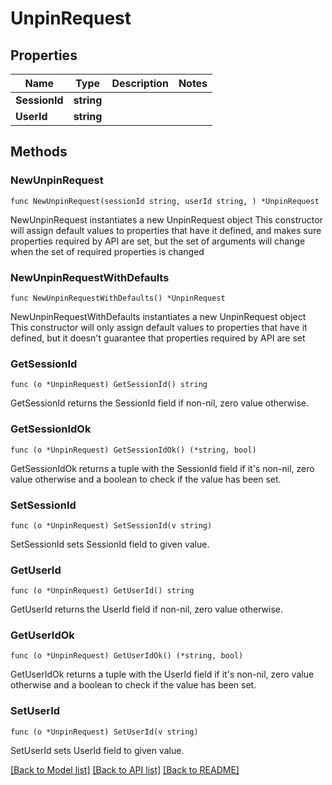 # UnpinRequest

## Properties

Name | Type | Description | Notes
------------ | ------------- | ------------- | -------------
**SessionId** | **string** |  | 
**UserId** | **string** |  | 

## Methods

### NewUnpinRequest

`func NewUnpinRequest(sessionId string, userId string, ) *UnpinRequest`

NewUnpinRequest instantiates a new UnpinRequest object
This constructor will assign default values to properties that have it defined,
and makes sure properties required by API are set, but the set of arguments
will change when the set of required properties is changed

### NewUnpinRequestWithDefaults

`func NewUnpinRequestWithDefaults() *UnpinRequest`

NewUnpinRequestWithDefaults instantiates a new UnpinRequest object
This constructor will only assign default values to properties that have it defined,
but it doesn't guarantee that properties required by API are set

### GetSessionId

`func (o *UnpinRequest) GetSessionId() string`

GetSessionId returns the SessionId field if non-nil, zero value otherwise.

### GetSessionIdOk

`func (o *UnpinRequest) GetSessionIdOk() (*string, bool)`

GetSessionIdOk returns a tuple with the SessionId field if it's non-nil, zero value otherwise
and a boolean to check if the value has been set.

### SetSessionId

`func (o *UnpinRequest) SetSessionId(v string)`

SetSessionId sets SessionId field to given value.


### GetUserId

`func (o *UnpinRequest) GetUserId() string`

GetUserId returns the UserId field if non-nil, zero value otherwise.

### GetUserIdOk

`func (o *UnpinRequest) GetUserIdOk() (*string, bool)`

GetUserIdOk returns a tuple with the UserId field if it's non-nil, zero value otherwise
and a boolean to check if the value has been set.

### SetUserId

`func (o *UnpinRequest) SetUserId(v string)`

SetUserId sets UserId field to given value.



[[Back to Model list]](../README.md#documentation-for-models) [[Back to API list]](../README.md#documentation-for-api-endpoints) [[Back to README]](../README.md)


